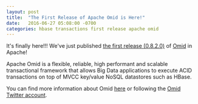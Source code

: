 ```yaml
---
layout: post
title:  "The First Release of Apache Omid is Here!"
date:   2016-06-27 05:08:00 -0700
categories: hbase transactions first release apache omid
---
```


It's finally here!!! We've just published [the first release (0.8.2.0)](http://mail-archives.apache.org/mod_mbox/incubator-general/201606.mbox/%3CCABDpyCgy5VfdtZRiBaXEuHEFXDnpCGAHhep05q%2BbCo70EoJS%3DQ%40mail.gmail.com%3E)
of [Omid](http://omid.incubator.apache.org/) in Apache!

Apache Omid is a flexible, reliable, high performant and scalable transactional framework that allows Big Data
applications to execute ACID transactions on top of MVCC key/value NoSQL datastores such as HBase.

You can find more information about Omid [here](http://omid.incubator.apache.org/) or following the
[Omid Twitter account](https://twitter.com/ApacheOmid).

